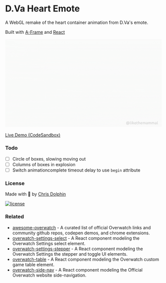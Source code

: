 D.Va Heart Emote
=========

A WebGL remake of the heart container animation from D.Va's emote.

Built with [A-Frame](https://aframe.io/) and [React](https://reactjs.org/)

![Demo gif](example/dva_heart_emote_demo.gif)

[Live Demo (CodeSandbox)](https://codesandbox.io/s/8px9w4vkxl)

### Todo
 - [ ] Circle of boxes, slowing moving out
 - [ ] Columns of boxes in explosion
 - [ ] Switch animationcomplete timeout delay to use `begin` attribute

### License

Made with 🍊 by [Chris Dolphin](https://github.com/likethemammal)

[![license](https://img.shields.io/github/license/likethemammal/dva-heart-emote.svg?style=flat-square)](https://github.com/likethemammal/dva-heart-emote/blob/master/LICENSE)


### Related 
- [awesome-overwatch](https://github.com/likethemammal/awesome-overwatch) - A curated list of official Overwatch links and community github repos, codepen demos, and chrome extensions.
- [overwatch-settings-select](https://github.com/likethemammal/overwatch-settings-select) - A React component modeling the Overwatch Settings select element.
- [overwatch-settings-stepper](https://github.com/likethemammal/overwatch-settings-stepper) - A React component modeling the Overwatch Settings the stepper and toggle UI elements.
- [overwatch-table](https://github.com/likethemammal/overwatch-table) - A React component modeling the Overwatch custom game table element.
- [overwatch-side-nav](https://github.com/likethemammal/overwatch-side-nav) - A React component modeling the Official Overwatch website side-navigation.
